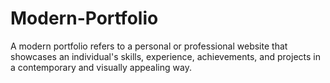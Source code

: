 # Modern-Portfolio
A modern portfolio refers to a personal or professional website that showcases an individual's skills, experience, achievements, and projects in a contemporary and visually appealing way.

